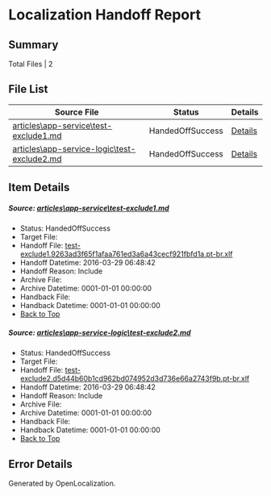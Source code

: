 # <a name='report-top'></a> Localization Handoff Report

## Summary
 Total Files | 2

## File List
 Source File | Status | Details 
 ----------- | ------ | ------- 
 [articles\app-service\test-exclude1.md](https://github.com/OpenLocalizationOrg/hyperV/blob/4f07654ea50042245526bfe837c82d85ecd2eaa1/articles/app-service/test-exclude1.md) | HandedOffSuccess | [Details](#a6ace9ea2c977266a32e8c7adbebb935c9b8cc0d589)
 [articles\app-service-logic\test-exclude2.md](https://github.com/OpenLocalizationOrg/hyperV/blob/4f07654ea50042245526bfe837c82d85ecd2eaa1/articles/app-service-logic/test-exclude2.md) | HandedOffSuccess | [Details](#274be36536dcc3e78fb284fec076961536eb7998532)

## Item Details
##### <a name='a6ace9ea2c977266a32e8c7adbebb935c9b8cc0d589'></a> Source: [articles\app-service\test-exclude1.md](https://github.com/OpenLocalizationOrg/hyperV/blob/4f07654ea50042245526bfe837c82d85ecd2eaa1/articles/app-service/test-exclude1.md)
* Status: HandedOffSuccess
* Target File: 
* Handoff File: [test-exclude1.9263ad3f65f1afaa761ed3a6a43cecf921fbfd1a.pt-br.xlf](https://github.com/OpenLocalizationOrg/olhandoff/blob/e33b6f73fe6dba9ceda0d4deee91087a55ac656d/ol-handoff/OpenLocalizationOrg/hyperV.pt-br/master/acomdc_nonhi/test-exclude1.9263ad3f65f1afaa761ed3a6a43cecf921fbfd1a.pt-br.xlf)
* Handoff Datetime: 2016-03-29 06:48:42
* Handoff Reason: Include
* Archive File: 
* Archive Datetime: 0001-01-01 00:00:00
* Handback File: 
* Handback Datetime: 0001-01-01 00:00:00
* [Back to Top](#report-top)

##### <a name='274be36536dcc3e78fb284fec076961536eb7998532'></a> Source: [articles\app-service-logic\test-exclude2.md](https://github.com/OpenLocalizationOrg/hyperV/blob/4f07654ea50042245526bfe837c82d85ecd2eaa1/articles/app-service-logic/test-exclude2.md)
* Status: HandedOffSuccess
* Target File: 
* Handoff File: [test-exclude2.d5d44b60b1cd962bd074952d3d736e66a2743f9b.pt-br.xlf](https://github.com/OpenLocalizationOrg/olhandoff/blob/e33b6f73fe6dba9ceda0d4deee91087a55ac656d/ol-handoff/OpenLocalizationOrg/hyperV.pt-br/master/acomdc_nonhi/test-exclude2.d5d44b60b1cd962bd074952d3d736e66a2743f9b.pt-br.xlf)
* Handoff Datetime: 2016-03-29 06:48:42
* Handoff Reason: Include
* Archive File: 
* Archive Datetime: 0001-01-01 00:00:00
* Handback File: 
* Handback Datetime: 0001-01-01 00:00:00
* [Back to Top](#report-top)


## Error Details

Generated by OpenLocalization.
